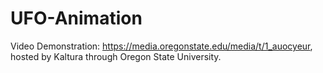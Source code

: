 # UFO-Animation
Video Demonstration: https://media.oregonstate.edu/media/t/1_auocyeur, hosted by Kaltura through Oregon State University. 
